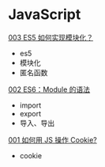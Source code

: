 # JavaScript

[003 ES5 如何实现模块化？](https://zhuanlan.zhihu.com/p/509084381)

- es5
- 模块化
- 匿名函数

[002 ES6：Module 的语法](https://zhuanlan.zhihu.com/p/509137259)

- import
- export
- 导入、导出

[001 如何用 JS 操作 Cookie?](https://zhuanlan.zhihu.com/p/509830488)

- cookie